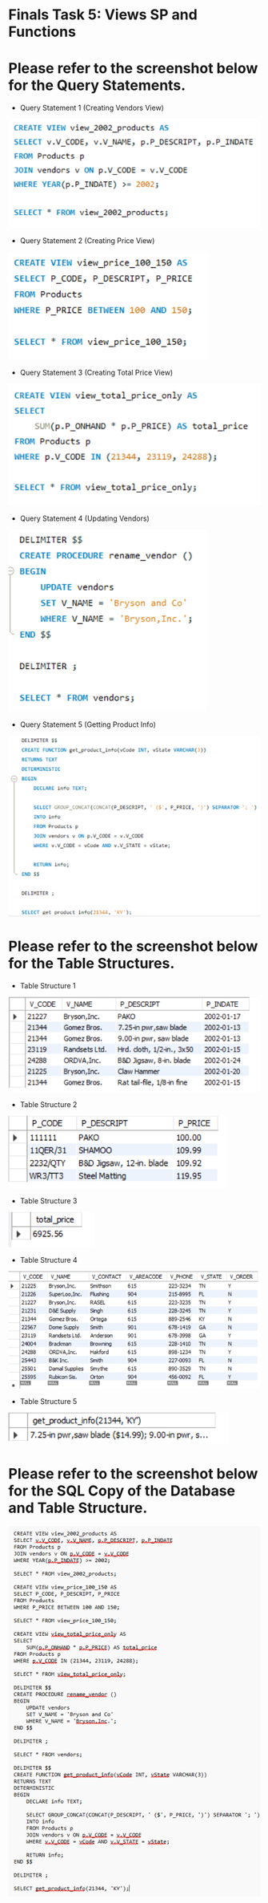 # Finals Task 5: Views SP and Functions
# Please refer to the screenshot below for the Query Statements.

- Query Statement 1 (Creating Vendors View)
  
![Sample Output](images/uno.png)

- Query Statement 2 (Creating Price View)
  
![Sample Output](images/dos.png)

- Query Statement 3 (Creating Total Price View)
  
![Sample Output](images/tres.png)

- Query Statement 4 (Updating Vendors)
  
![Sample Output](images/kwatro.png)

- Query Statement 5 (Getting Product Info)
  
![Sample Output](images/singko.png)

# Please refer to the screenshot below for the Table Structures.

- Table Structure 1
  
![Sample Output](images/tableuno.png)

- Table Structure 2
  
![Sample Output](images/tabledos.png)

- Table Structure 3
  
![Sample Output](images/tabletres.png)

- Table Structure 4

![Sample Output](images/tablekwatro.png)

- Table Structure 5
  
![Sample Output](images/tablesingko.png)

# Please refer to the screenshot below for the SQL Copy of the Database and Table Structure.
  
![Sample Output](images/kowd.png)

